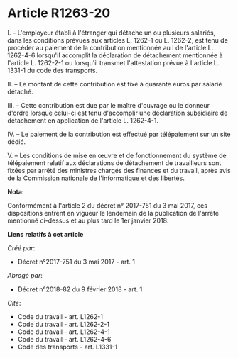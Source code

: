 # Article R1263-20

I. – L'employeur établi à l'étranger qui détache un ou plusieurs salariés, dans les conditions prévues aux articles L. 1262-1
ou L. 1262-2, est tenu de procéder au paiement de la contribution mentionnée au I de l'article L. 1262-4-6 lorsqu'il
accomplit la déclaration de détachement mentionnée à l'article L. 1262-2-1 ou lorsqu'il transmet l'attestation prévue à
l'article L. 1331-1 du code des transports.

II. – Le montant de cette contribution est fixé à quarante euros par salarié détaché.

III. – Cette contribution est due par le maître d'ouvrage ou le donneur d'ordre lorsque celui-ci est tenu d'accomplir une
déclaration subsidiaire de détachement en application de l'article L. 1262-4-1.

IV. – Le paiement de la contribution est effectué par télépaiement sur un site dédié.

V. – Les conditions de mise en œuvre et de fonctionnement du système de télépaiement relatif aux déclarations de détachement
de travailleurs sont fixées par arrêté des ministres chargés des finances et du travail, après avis de la Commission
nationale de l'informatique et des libertés.

**Nota:**

Conformément à l'article 2 du décret n° 2017-751 du 3 mai 2017, ces dispositions entrent en vigueur le lendemain de la
publication de l'arrêté mentionné ci-dessus et au plus tard le 1er janvier 2018.

**Liens relatifs à cet article**

_Créé par_:

  - Décret n°2017-751 du 3 mai 2017 - art. 1

_Abrogé par_:

  - Décret n°2018-82 du 9 février 2018 - art. 1

_Cite_:

  - Code du travail - art. L1262-1
  - Code du travail - art. L1262-2-1
  - Code du travail - art. L1262-4-1
  - Code du travail - art. L1262-4-6
  - Code des transports - art. L1331-1
